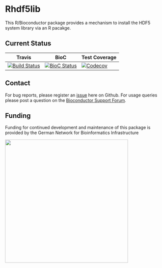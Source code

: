 # Rhdf5lib

This R/Bioconductor package provides a mechanism to install the HDF5 system library via an R pacakge.

## Current Status

| Travis        | BioC           | Test Coverage |
| ------------- |-------------| -----|
| [![Build Status](https://travis-ci.org/grimbough/Rhdf5lib.svg?branch=master)](https://travis-ci.org/grimbough/Rhdf5lib) | [![BioC Status](https://bioconductor.org/shields/build/devel/bioc/Rhdf5lib.svg)](http://bioconductor.org/checkResults/devel/bioc-LATEST/Rhdf5lib/) | [![Codecov](http://img.shields.io/codecov/c/github/grimbough/Rhdf5lib.svg)](https://codecov.io/gh/grimbough/Rhdf5lib) |

## Contact

For bug reports, please register an [issue](https://github.com/grimbough/Rhdf5lib/issues) here on Github. For usage queries please post a question on the [Bioconductor Support Forum](https://support.bioconductor.org/p/new/post/?tag_val=Rhdf5lib).


## Funding 

Funding for continued development and maintenance of this package is provided by the German Network for Bioinformatics Infrastructure

<a href="http://www.denbi.de"><img src="https://tess.elixir-europe.org/system/content_providers/images/000/000/063/original/deNBI_Logo_rgb.jpg" width="400" align="left"></a>
